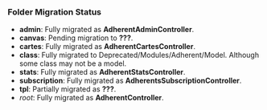 ### Folder Migration Status
- **admin**: Fully migrated as **AdherentAdminController**.
- **canvas**: Pending migration to **???**.
- **cartes**: Fully migrated as **AdherentCartesController**.
- **class**: Fully migrated to Deprecated/Modules/Adherent/Model. Although some class may not be a model.
- **stats**: Fully migrated as **AdherentStatsController**.
- **subscription**: Fully migrated as **AdherentsSubscriptionController**.
- **tpl**: Partially migrated as **???**.
- *root*: Fully migrated as **AdherentController**.